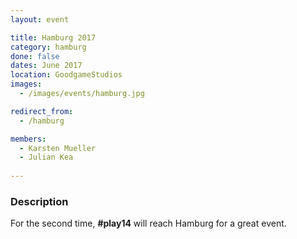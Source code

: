 ```yaml
---
layout: event

title: Hamburg 2017
category: hamburg
done: false
dates: June 2017
location: GoodgameStudios
images:
  - /images/events/hamburg.jpg

redirect_from:
  - /hamburg

members:
  - Karsten Mueller
  - Julian Kea
  
---
```


### Description
For the second time, **#play14** will reach Hamburg for a great event.
